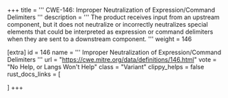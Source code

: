 +++
title = '''
CWE-146: Improper Neutralization of Expression/Command Delimiters
'''
description	= '''
The product receives input from an upstream component, but it does not neutralize or incorrectly neutralizes special elements that could be interpreted as expression or command delimiters when they are sent to a downstream component.
'''
weight = 146

[extra]
id = 146
name = '''
Improper Neutralization of Expression/Command Delimiters
'''
url = "https://cwe.mitre.org/data/definitions/146.html"
vote = "No Help, or Langs Won't Help"
class = "Variant"
clippy_helps = false
rust_docs_links = [
	
]
+++
